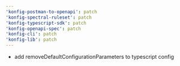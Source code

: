 ```yaml
---
'konfig-postman-to-openapi': patch
'konfig-spectral-ruleset': patch
'konfig-typescript-sdk': patch
'konfig-openapi-spec': patch
'konfig-cli': patch
'konfig-lib': patch
---
```


- add removeDefaultConfigurationParameters to typescript config
